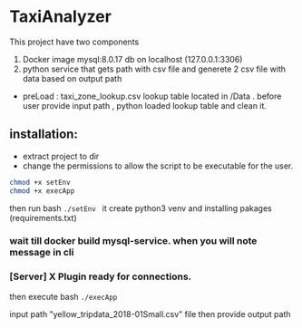 # TaxiAnalyzer

This project have two components 
1) Docker image mysql:8.0.17 db on localhost (127.0.0.1:3306)
2) python service that gets path with csv file and generete 2 csv file with data based on output path
  * preLoad : taxi_zone_lookup.csv lookup table located in /Data .
    before user provide input path , python loaded lookup table and clean it.

## installation:

* extract project to dir
* change the permissions to allow the script to be executable for the user.
```bash
chmod +x setEnv	
chmod +x execApp
```

then run bash
``` ./setEnv  ```
it create python3 venv and installing pakages  (requirements.txt)
### wait till docker  build mysql-service. when you will note message in cli 

### [Server] X Plugin ready for connections.

then execute bash
``` ./execApp  ```

input path "yellow_tripdata_2018-01Small.csv" file
then provide output path


